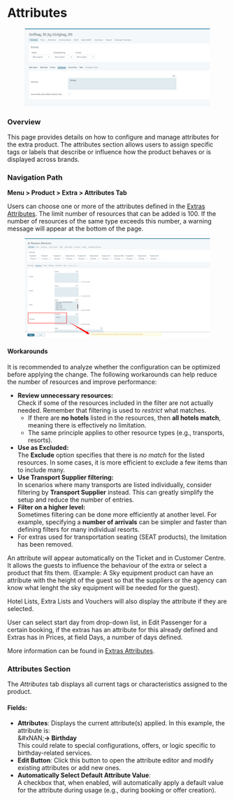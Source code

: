 # Attributes

<figure><img src="../../.gitbook/assets/image (2) (1) (1) (2).png" alt=""><figcaption></figcaption></figure>

### **Overview**

This page provides details on how to configure and manage attributes for the extra product. The attributes section allows users to assign specific tags or labels that describe or influence how the product behaves or is displayed across brands.

### **Navigation Path**

**Menu > Product > Extra > Attributes Tab**

Users can choose one or more of the attributes defined in the [Extras Attributes](../../extras-attributes.md). The limit number of resources that can be added is 100. If the number of resources of the same type exceeds this number, a warning message will appear at the bottom of the page.

<figure><img src="../../.gitbook/assets/image (419).png" alt=""><figcaption></figcaption></figure>

#### Workarounds

It is recommended to analyze whether the configuration can be optimized before applying the change. The following workarounds can help reduce the number of resources and improve performance:

* **Review unnecessary resources:**\
  Check if some of the resources included in the filter are not actually needed. Remember that filtering is used to _restrict_ what matches.
  * If there are **no hotels** listed in the resources, then **all hotels match**, meaning there is effectively no limitation.
  * The same principle applies to other resource types (e.g., transports, resorts).
* **Use as Excluded:**\
  The **Exclude** option specifies that there is _no match_ for the listed resources. In some cases, it is more efficient to exclude a few items than to include many.
* **Use Transport Supplier filtering:**\
  In scenarios where many transports are listed individually, consider filtering by **Transport Supplier** instead. This can greatly simplify the setup and reduce the number of entries.
* **Filter on a higher level:**\
  Sometimes filtering can be done more efficiently at another level. For example, specifying a **number of arrivals** can be simpler and faster than defining filters for many individual resorts.
* For extras used for transportation seating (SEAT products), the limitation has been removed.

An attribute will appear automatically on the Ticket and in Customer Centre. It allows the guests to influence the behaviour of the extra or select a product that fits them. (Example: A Sky equipment product can have an attribute with the height of the guest so that the suppliers or the agency can know what lenght the sky equipment will be needed for the guest).

Hotel Lists, Extra Lists and Vouchers will also display the attribute if they are selected.

User can select start day from drop-down list, in Edit Passenger for a certain booking, if the extras has an attribute for this already defined and Extras has in Prices, at field Days, a number of days defined.

More information can be found in [Extras Attributes](../../extras-attributes.md).

### **Attributes Section**

The _Attributes_ tab displays all current tags or characteristics assigned to the product.

#### **Fields:**

* **Attributes**: Displays the current attribute(s) applied. In this example, the attribute is:\
  &#xNAN;**→ Birthday**\
  This could relate to special configurations, offers, or logic specific to birthday-related services.
* **Edit Button**: Click this button to open the attribute editor and modify existing attributes or add new ones.
* **Automatically Select Default Attribute Value**:\
  A checkbox that, when enabled, will automatically apply a default value for the attribute during usage (e.g., during booking or offer creation).
